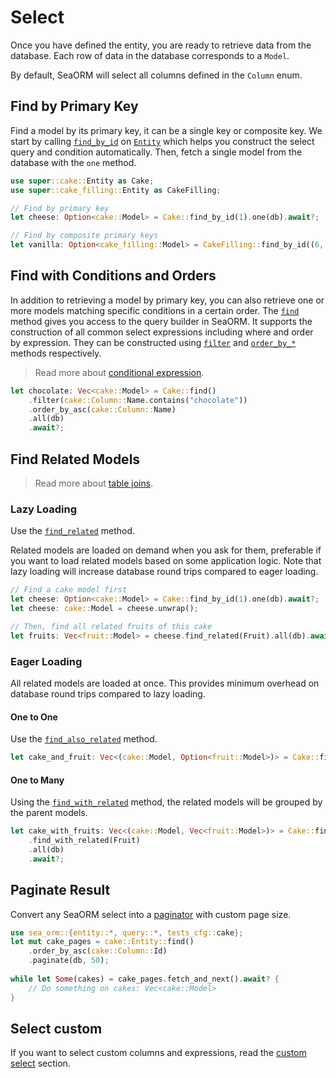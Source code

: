 # Select

Once you have defined the entity, you are ready to retrieve data from the database. Each row of data in the database corresponds to a `Model`.

By default, SeaORM will select all columns defined in the `Column` enum.

## Find by Primary Key

Find a model by its primary key, it can be a single key or composite key. We start by calling [`find_by_id`](https://docs.rs/sea-orm/0.4/sea_orm/entity/trait.EntityTrait.html#method.find_by_id) on [`Entity`](https://docs.rs/sea-orm/0.4/sea_orm/entity/trait.EntityTrait.html) which helps you construct the select query and condition automatically. Then, fetch a single model from the database with the `one` method.

```rust
use super::cake::Entity as Cake;
use super::cake_filling::Entity as CakeFilling;

// Find by primary key
let cheese: Option<cake::Model> = Cake::find_by_id(1).one(db).await?;

// Find by composite primary keys
let vanilla: Option<cake_filling::Model> = CakeFilling::find_by_id((6, 8)).one(db).await?;
```

## Find with Conditions and Orders

In addition to retrieving a model by primary key, you can also retrieve one or more models matching specific conditions in a certain order. The [`find`](https://docs.rs/sea-orm/0.4/sea_orm/entity/trait.EntityTrait.html#method.find) method gives you access to the query builder in SeaORM. It supports the construction of all common select expressions including where and order by expression. They can be constructed using [`filter`](https://docs.rs/sea-orm/0.4/sea_orm/entity/prelude/trait.QueryFilter.html#method.filter) and [`order_by_*`](https://docs.rs/sea-orm/0.4/sea_orm/query/trait.QueryOrder.html#method.order_by) methods respectively.

> Read more about [conditional expression](08-advanced-query/02-conditional-expression.md).

```rust
let chocolate: Vec<cake::Model> = Cake::find()
    .filter(cake::Column::Name.contains("chocolate"))
    .order_by_asc(cake::Column::Name)
    .all(db)
    .await?;
```

## Find Related Models

> Read more about [table joins](08-advanced-query/04-custom-joins.md).

### Lazy Loading

Use the [`find_related`](https://docs.rs/sea-orm/0.4/sea_orm/entity/prelude/trait.ModelTrait.html#method.find_related) method.

Related models are loaded on demand when you ask for them, preferable if you want to load related models based on some application logic. Note that lazy loading will increase database round trips compared to eager loading.

```rust
// Find a cake model first
let cheese: Option<cake::Model> = Cake::find_by_id(1).one(db).await?;
let cheese: cake::Model = cheese.unwrap();

// Then, find all related fruits of this cake
let fruits: Vec<fruit::Model> = cheese.find_related(Fruit).all(db).await?;
```

### Eager Loading

All related models are loaded at once. This provides minimum overhead on database round trips compared to lazy loading.

#### One to One

Use the [`find_also_related`](https://docs.rs/sea-orm/0.4/sea_orm/entity/prelude/struct.Select.html#method.find_also_related) method.

```rust
let cake_and_fruit: Vec<(cake::Model, Option<fruit::Model>)> = Cake::find().find_also_related(Fruit).all(db).await?;
```

#### One to Many

Using the [`find_with_related`](https://docs.rs/sea-orm/0.4/sea_orm/entity/prelude/struct.Select.html#method.find_with_related) method, the related models will be grouped by the parent models.

```rust
let cake_with_fruits: Vec<(cake::Model, Vec<fruit::Model>)> = Cake::find()
    .find_with_related(Fruit)
    .all(db)
    .await?;
```

## Paginate Result

Convert any SeaORM select into a [paginator](https://docs.rs/sea-orm/0.4/sea_orm/struct.Paginator.html) with custom page size.

```rust
use sea_orm::{entity::*, query::*, tests_cfg::cake};
let mut cake_pages = cake::Entity::find()
    .order_by_asc(cake::Column::Id)
    .paginate(db, 50);
 
while let Some(cakes) = cake_pages.fetch_and_next().await? {
    // Do something on cakes: Vec<cake::Model>
}
```

## Select custom

If you want to select custom columns and expressions, read the [custom select](08-advanced-query/01-custom-select.md) section.
